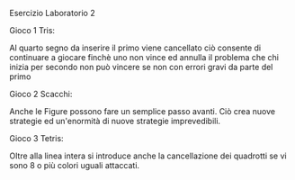 
Esercizio Laboratorio 2


Gioco 1 Tris:

Al quarto segno da inserire il primo viene cancellato ciò consente di continuare a giocare finchè uno non vince ed annulla il problema che chi inizia per secondo non può vincere se non con errori gravi da parte del primo


Gioco 2 Scacchi:

Anche le Figure possono fare un semplice passo avanti. Ciò crea nuove strategie ed un'enormità di nuove strategie imprevedibili.


Gioco 3 Tetris:

Oltre alla linea intera si introduce anche la cancellazione dei quadrotti se vi sono 8 o più colori uguali attaccati.

